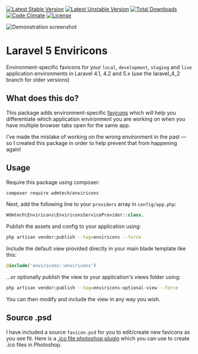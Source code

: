 [![Latest Stable Version](https://poser.pugx.org/wdmtech/enviricons/version)](https://packagist.org/packages/wdmtech/enviricons) 
[![Latest Unstable Version](https://poser.pugx.org/wdmtech/enviricons/v/unstable)](//packagist.org/packages/wdmtech/enviricons) 
[![Total Downloads](https://poser.pugx.org/wdmtech/enviricons/downloads)](https://packagist.org/packages/wdmtech/enviricons)
[![Code Climate](https://codeclimate.com/github/wdmtech/enviricons/badges/gpa.svg)](https://codeclimate.com/github/wdmtech/enviricons)
[![License](https://poser.pugx.org/wdmtech/enviricons/license)](https://packagist.org/packages/wdmtech/enviricons)

![Demonstration screenshot](https://github.com/wdmtech/enviricons/blob/master/demo_screenshot.png)

# Laravel 5 Enviricons

Environment-specific favicons for your `local`, `development`, `staging` and `live` application environments in Laravel 4.1, 4.2 and 5.x (use the laravel_4_2 branch for older versions)

## What does this do?

This package adds environment-specific [favicons](http://wikipedia.org/wiki/Favicon) which will help you differentiate which application environment you are working on when you have multiple browser tabs open for the same app. 

I&rsquo;ve made the mistake of working on the wrong environment in the past &mdash; so I created this package in order to help prevent that from happening again! 

## Usage

Require this package using composer:

```BASH
composer require wdmtech/enviricons
```

Next, add the following line to your `providers` array in `config/app.php`:

```PHP
Wdmtech\Enviricons\EnviriconsServiceProvider::class,
```

Publish the assets and config to your application using:

```BASH
php artisan vendor:publish --tag=enviricons --force
```

Include the default view provided directly in your main blade template like this:
  
```PHP
@include('enviricons::enviricons')
```


&hellip;or optionally publish the view to your application's views folder using:

```BASH
php artisan vendor:publish --tag=enviricons-optional-view --force
```

You can then modify and include the view in any way you wish.

## Source .psd

I have included a source `favicon.psd` for you to edit/create new favicons as you see fit. Here is a 
[.ico file photoshop plugin](http://www.telegraphics.com.au/sw/) which you can use to create .ico files in Photoshop.

